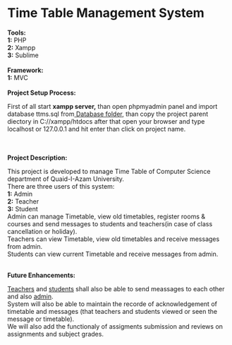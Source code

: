 # Time Table Management System
<b>Tools:</b><br>
<b>1:</b> PHP<br>
<b>2:</b> Xampp<br>
<b>3:</b> Sublime<br>
<br>
<b>Framework:</b><br>
<b>1:</b> MVC<br>
<br>
<b>Project Setup Process:</b>
<p>First of all start <b>xampp server,</b> than open phpmyadmin panel and import database ttms.sql from<a href="https://github.com/AhsanSheraz/Time-Table-Management-System/tree/Database"> Database folder,</a> than copy the project parent diectory in C://xampp/htdocs after that open your browser and type localhost or 127.0.0.1 and hit enter than click on project name.</p><br>
<br>
<b>Project Description:</b>
<p>This project is developed to manage Time Table of Computer Science department of Quaid-I-Azam University.<br>
There are three users of this system:<br>
  <b id="ad">1:</b> Admin<br>
  <b id="te">2:</b> Teacher<br>
  <b id="st">3:</b> Student<br>
Admin can manage Timetable, view old timetables, register rooms & courses and send messages to students and teachers(in case of class cancellation or holiday).<br>
Teachers can view Timetable, view old timetables and receive messages from admin.<br>
Students can view current Timetable and receive messages from admin.<br>
</p><br>
<b>Future Enhancements:</b>
<p>
  <a href="#te">Teachers</a> and <a href="#st">students</a> shall also be able to send meassages to each other and also <a href="#ad">admin</a>.<br>
  System will also be able to maintain the recorde of acknowledgement of timetable and messages (that teachers and students viewed or seen the message or timetable).<br>
  We will also add the functionaly of assigments submission and reviews on assignments and subject grades.
</p><br>
